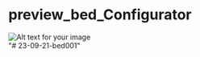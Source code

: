 # preview_bed_Configurator
![Alt text for your image](https://github.com/vrapoint-organization/preview_bed_Configurator/blob/main/bed_001.png?raw=true)  
"# 23-09-21-bed001" 
